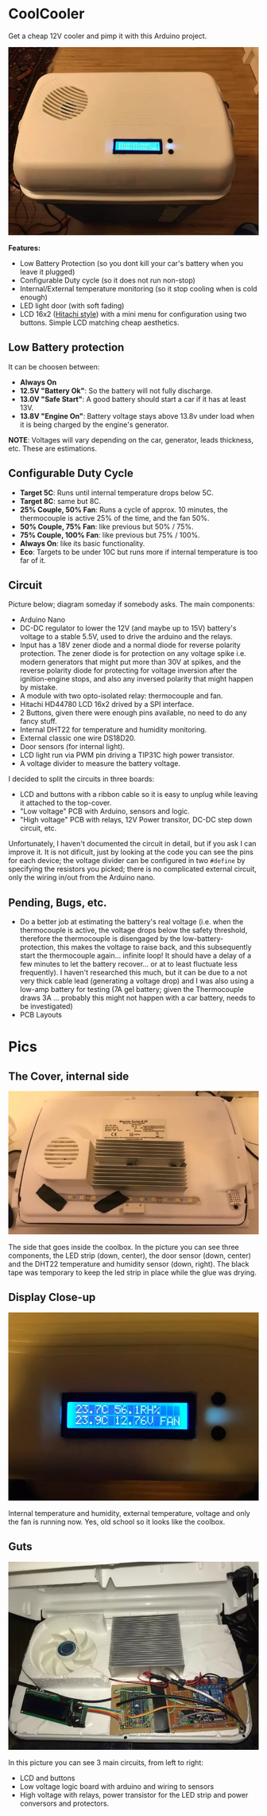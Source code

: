 # CoolCooler

Get a cheap 12V cooler and pimp it with this Arduino project. 

![Running](coolcooler-running.webp)

__Features:__

- Low Battery Protection (so you dont kill your car's battery when you leave it plugged)
- Configurable Duty cycle (so it does not run non-stop)
- Internal/External temperature monitoring (so it stop cooling when is cold enough)
- LED light door (with soft fading)
- LCD 16x2 ([Hitachi style](https://en.wikipedia.org/wiki/Hitachi_HD44780_LCD_controller)) with a mini menu for configuration using two buttons. Simple LCD matching cheap aesthetics.

Low Battery protection
----------------------
It can be choosen between:
- **Always On**
- **12.5V "Battery Ok"**: So the battery will not fully discharge.
- **13.0V "Safe Start"**: A good battery should start a car if it has at least 13V.
- **13.8V "Engine On"**: Battery voltage stays above 13.8v under load when it is being charged by the engine's generator.

__NOTE__: Voltages will vary depending on the car, generator, leads thickness, etc. These are estimations.

Configurable Duty Cycle
-----------------------
- **Target 5C**: Runs until internal temperature drops below 5C.
- **Target 8C**: same but 8C.
- **25% Couple, 50% Fan**: Runs a cycle of approx. 10 minutes, the thermocouple is active 25% of the time, and the fan 50%.
- **50% Couple, 75% Fan**: like previous but 50% / 75%.
- **75% Couple, 100% Fan**: like previous but 75% / 100%.
- **Always On**: like its basic functionality.
- **Eco**: Targets to be under 10C but runs more if internal temperature is too far of it.

Circuit
-------
Picture below; diagram someday if somebody asks. The main components:
- Arduino Nano
- DC-DC regulator to lower the 12V (and maybe up to 15V) battery's voltage to a stable 5.5V, used to drive the arduino and the relays. 
- Input has a 18V zener diode and a normal diode for reverse polarity protection. The zener diode is for protection on any voltage spike i.e. modern generators that might put more than 30V at spikes, and the reverse polarity diode for protecting for voltage inversion after the ignition-engine stops, and also any inversed polarity that might happen by mistake.
- A module with two opto-isolated relay: thermocouple and fan.
- Hitachi HD44780 LCD 16x2 drived by a SPI interface.
- 2 Buttons, given there were enough pins available, no need to do any fancy stuff.
- Internal DHT22 for temperature and humidity monitoring.
- External classic one wire DS18D20.
- Door sensors (for internal light).
- LCD light run via PWM pin driving a TIP31C high power transistor.
- A voltage divider to measure the battery voltage.

I decided to split the circuits in three boards:
- LCD and buttons with a ribbon cable so it is easy to unplug while leaving it attached to the top-cover.
- "Low voltage" PCB with Arduino, sensors and logic.
- "High voltage" PCB with relays, 12V Power transitor, DC-DC step down circuit, etc.

Unfortunately, I haven't documented the circuit in detail, but if you ask I can improve it. It is not dificult, just by looking at the code you can see the pins for each device; the voltage divider can be configured in two `#define` by specifying the resistors you picked; there is no complicated external circuit, only the wiring in/out from the Arduino nano.

Pending, Bugs, etc.
-------------------
- Do a better job at estimating the battery's real voltage (i.e. when the thermocouple is active, the voltage drops below the safety threshold, therefore the thermocouple is disengaged by the low-battery-protection, this makes the voltage to raise back, and this subsequently start the thermocouple again... infinite loop! It should have a delay of a few minutes to let the battery recover... or at to least fluctuate less frequently). I haven't researched this much, but it can be due to a not very thick cable lead (generating a voltage drop) and I was also using a low-amp battery for testing (7A gel battery; given the Thermocouple draws 3A ... probably this might not happen with a car battery, needs to be investigated)
- PCB Layouts

Pics
====

The Cover, internal side
------------------------

![Cover](coolcooler-cover.webp)

The side that goes inside the coolbox. In the picture you can see three components, the LED strip (down, center), the door sensor (down, center) and the DHT22 temperature and humidity sensor (down, right). The black tape was temporary to keep the led strip in place while the glue was drying.

Display Close-up
----------------
![Display Close-up](coolcooler-display.webp)

Internal temperature and humidity, external temperature, voltage and only the fan is running now.
Yes, old school so it looks like the coolbox.

Guts
----
![Guts](coolcooler-guts.webp)

In this picture you can see 3 main circuits, from left to right:
- LCD and buttons
- Low voltage logic board with arduino and wiring to sensors
- High voltage with relays, power transistor for the LED strip and power conversors and protectors.
